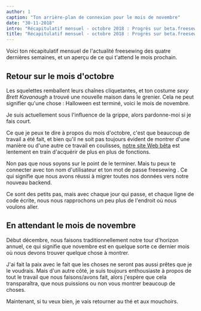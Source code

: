 ```yaml
---
author: 1
caption: "Ton arrière-plan de connexion pour le mois de novembre"
date: "30-11-2018"
intro: "Récapitulatif mensuel - octobre 2018 : Progrès sur beta.freesewing.org"
title: "Récapitulatif mensuel - octobre 2018 : Progrès sur beta.freesewing.org"
---
```



Voici ton récapitulatif mensuel de l'actualité freesewing des quatre dernières semaines, et un aperçu de ce qui t'attend le mois prochain.

## Retour sur le mois d'octobre

Les squelettes remballent leurs chaînes cliquetantes, et ton costume *sexy Brett Kavanaugh* a trouvé une nouvelle maison dans le grenier. Cela ne peut signifier qu'une chose : Halloween est terminé, voici le mois de novembre.

Je suis actuellement sous l'influence de la grippe, alors pardonne-moi si je fais court.

Ce que je peux te dire à propos du mois d'octobre, c'est que beaucoup de travail a été fait, et bien qu'il ne soit pas toujours évident de montrer d'une manière ou d'une autre ce travail en coulisses, [notre site Web bêta](https://beta.freesewing.org/) est lentement en train d'acquérir de plus en plus de fonctions.

Non pas que nous soyons sur le point de le terminer. Mais tu peux te connecter avec ton nom d'utilisateur et ton mot de passe freesewing . Ce qui signifie que nous avons réussi à migrer toutes nos données vers notre nouveau backend.

Ce sont des petits pas, mais avec chaque jour qui passe, et chaque ligne de code écrite, nous nous rapprochons un peu plus de l'endroit où nous voulons aller.

## En attendant le mois de novembre

Début décembre, nous faisons traditionnellement notre tour d'horizon annuel, ce qui signifie que novembre est en quelque sorte ce dernier mois où nous devons trouver quelque chose à montrer.

J'ai fait la paix avec le fait que les choses ne seront pas aussi prêtes que je le voudrais. Mais d'un autre côté, je suis toujours enthousiaste à propos de tout le travail que nous faisons/avons fait, alors j'espère que cela transparaîtra, que nous puissions ou non vous montrer beaucoup de choses.

Maintenant, si tu veux bien, je vais retourner au thé et aux mouchoirs.

